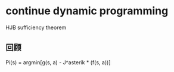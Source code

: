 # continue dynamic programming

HJB sufficiency theorem

## 回顾

Pi(s) = argmin[g(s, a) - J^asterik * (f(s, a))]
